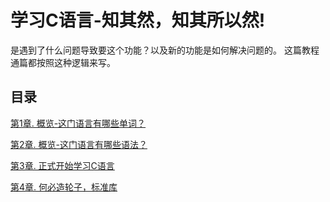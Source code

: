 # 学习C语言-知其然，知其所以然!

是遇到了什么问题导致要这个功能？以及新的功能是如何解决问题的。
这篇教程通篇都按照这种逻辑来写。

## 目录

[第1章. 概览-这门语言有哪些单词？](/chapter/c1.md) 

[第2章. 概览-这门语言有哪些语法？](/chapter/c2.md) 

[第3章. 正式开始学习C语言](/chapter/c3.md) 

[第4章. 何必造轮子，标准库](/chapter/c5.md)
